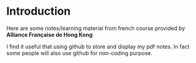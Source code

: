 # Introduction

Here are some notes/learning material from french course provided by <b>Alliance Française de Hong Kong</b>

I find it useful that using github to store and display my pdf notes. In fact some people will also use github for non-coding purpose.
